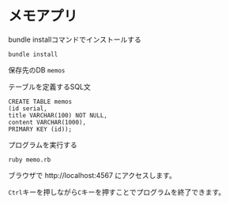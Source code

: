 # メモアプリ

bundle installコマンドでインストールする

```
bundle install
```

保存先のDB `memos`

テーブルを定義するSQL文
```
CREATE TABLE memos 
(id serial,
title VARCHAR(100) NOT NULL,
content VARCHAR(1000),
PRIMARY KEY (id));
```

プログラムを実行する
```
ruby memo.rb
```
ブラウザで http://localhost:4567 にアクセスします。

`Ctrl`キーを押しながら`C`キーを押すことでプログラムを終了できます。
